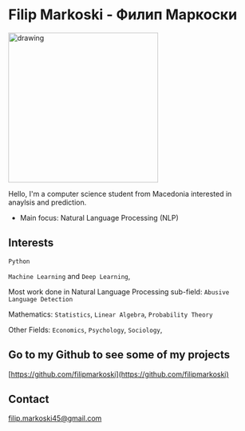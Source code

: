 # Filip Markoski - Филип Маркоски

<img src="figures/park_river.png" alt="drawing" width="300"/>

Hello, I'm a computer science student from Macedonia interested in anaylsis and prediction. 

* Main focus: Natural Language Processing (NLP)

## Interests

`Python`

`Machine Learning` and `Deep Learning`,

Most work done in Natural Language Processing sub-field:
 `Abusive Language Detection`

Mathematics: `Statistics`, `Linear Algebra`, `Probability Theory`

Other Fields: `Economics`, `Psychology`, `Sociology`,

## Go to my Github to see some of my projects

[https://github.com/filipmarkoski](https://github.com/filipmarkoski)

## Contact

<a href="mailto:filip.markoski45@gmail.com">filip.markoski45@gmail.com</a> 